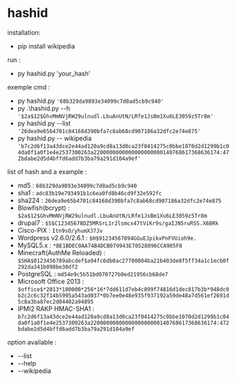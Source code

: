# hashid

installation:
- pip install wikipedia

run : 
- py hashid.py 'your_hash'

exemple cmd : 
- py hashid.py `'68b329da9893e34099c7d8ad5cb9c940'`
- py .\hashid.py --h `'$2a$12$GhvMmNVjRW29ulnudl.LbuAnUtN/LRfe1JsBm1Xu6LE3059z5Tr8m'`
- py hashid.py --list `'26dea9e65b4701c84168d390bfa7c8ab68cd907186a32dfc2e74e875'`
- py hashid.py -- wikipedia `'b7c2d6f13a43dce2e44ad120a9cd8a13d0ca23f0414275c0bbe1070d2d1299b1c04da0f1a0f1e4e2537300263a2200000000000000000000140768617368636174:472bdabe2d5d4bffd6add7b3ba79a291d104a9ef'`

list of hash and a example : 
- md5 : `68b329da9893e34099c7d8ad5cb9c940`
- sha1 : `adc83b19e793491b1c6ea0fd8b46cd9f32e592fc`
- sha224 : `26dea9e65b4701c84168d390bfa7c8ab68cd907186a32dfc2e74e875`
- Blowfish(bcrypt) : `$2a$12$GhvMmNVjRW29ulnudl.LbuAnUtN/LRfe1JsBm1Xu6LE3059z5Tr8m`
- drupal7 : `$S$C12345678DZ5MRSrL1r2lsmcx47tViKr9s/gaIJN5ruRSS.X6BRk`
- Cisco-PIX : `Itn9sO/yhumXJ7Jv`
- Wordpress v2.6.0/2.6.1 : `$H$91234567894GGuEJpikxPnFVUioh9e.`
- MySQL5.x : `*BE1BDEC0AA74B4DCB079943E70528096CCA985F8`
- Minecraft(AuthMe Reloaded) : `$SHA$0123456789abcdef$a94fc6db0ac27700804ba21b403de8f5ff34a1c1ecb0f292da341b098be30df2`
- PostgreSQL : `md54e9c5b51bd070727b0ed21956cb68de7`
- Microsoft Office 2013 : `$office$*2013*100000*256*16*7dd611d7eb4c899f74816d1dec817b3b*948dc0b2c2c6c32f14b5995a543ad037*0b7ee0e48e935f937192a59de48a7d561ef2691d5c8a3ba87ec2d04402a94895`
- IPMI2 RAKP HMAC-SHA1 : `b7c2d6f13a43dce2e44ad120a9cd8a13d0ca23f0414275c0bbe1070d2d1299b1c04da0f1a0f1e4e2537300263a2200000000000000000000140768617368636174:472bdabe2d5d4bffd6add7b3ba79a291d104a9ef`

option available : 
- --list
- --help
- --wikipedia